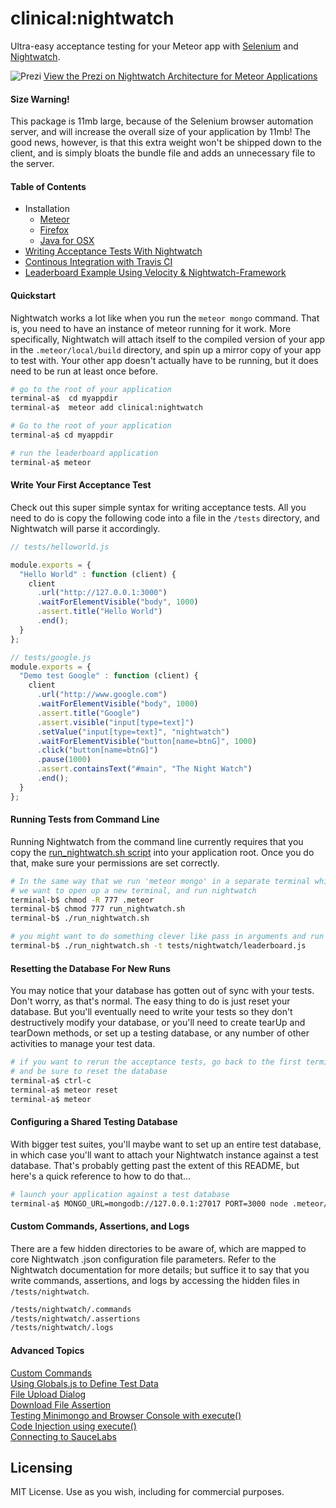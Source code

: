 clinical:nightwatch
===================

Ultra-easy acceptance testing for your Meteor app with [Selenium](http://www.seleniumhq.org/) and [Nightwatch](http://nightwatchjs.org/).

![Prezi](https://raw.githubusercontent.com/awatson1978/clinical-nightwatch/master/nightwatch.prezi.png)
[View the Prezi on Nightwatch Architecture for Meteor Applications](http://prezi.com/muvofev3r0n0/?utm_campaign=share&utm_medium=copy&rc=ex0share)  

####  Size Warning!
This package is 11mb large, because of the Selenium browser automation server, and will increase the overall size of your application by 11mb!   The good news, however, is that this extra weight won't be shipped down to the client, and is simply bloats the bundle file and adds an unnecessary file to the server.  

####  Table of Contents

- Installation
  - [Meteor](https://www.meteor.com/install)  
  - [Firefox](https://www.mozilla.org/en-US/firefox/new/)  
  - [Java for OSX](http://support.apple.com/kb/DL1572)  
- [Writing Acceptance Tests With Nightwatch](https://github.com/awatson1978/meteor-cookbook/blob/master/cookbook/writing.acceptance.test.md)  
-  [Continous Integration with Travis CI](https://github.com/awatson1978/clinical-nightwatch/blob/master/docs/continuous-integration.md)  
- [Leaderboard Example Using Velocity & Nightwatch-Framework](https://github.com/meteor-velocity/velocity-examples/tree/master/leaderboard-nightwatch)  






####  Quickstart

Nightwatch works a lot like when you run the ``meteor mongo`` command.  That is, you need to have an instance of meteor running for it work.  More specifically, Nightwatch will attach itself to the compiled version of your app in the ``.meteor/local/build`` directory, and spin up a mirror copy of your app to test with.  Your other app doesn't actually have to be running, but it does need to be run at least once before.

````sh
# go to the root of your application
terminal-a$  cd myappdir
terminal-a$  meteor add clinical:nightwatch

# Go to the root of your application
terminal-a$ cd myappdir

# run the leaderboard application
terminal-a$ meteor
````

#### Write Your First Acceptance Test
Check out this super simple syntax for writing acceptance tests.  All you need to do is copy the following code into a file in the ``/tests`` directory, and Nightwatch will parse it accordingly.

````js
// tests/helloworld.js

module.exports = {
  "Hello World" : function (client) {
    client
      .url("http://127.0.0.1:3000")
      .waitForElementVisible("body", 1000)
      .assert.title("Hello World")
      .end();
  }
};

// tests/google.js
module.exports = {
  "Demo test Google" : function (client) {
    client
      .url("http://www.google.com")
      .waitForElementVisible("body", 1000)
      .assert.title("Google")
      .assert.visible("input[type=text]")
      .setValue("input[type=text]", "nightwatch")
      .waitForElementVisible("button[name=btnG]", 1000)
      .click("button[name=btnG]")
      .pause(1000)
      .assert.containsText("#main", "The Night Watch")
      .end();
  }
};

````




####  Running Tests from Command Line  

Running Nightwatch from the command line currently requires that you copy the [run_nightwatch.sh script](https://github.com/awatson1978/clinical-nightwatch/blob/master/run_nightwatch.sample.sh) into your application root.  Once you do that, make sure your permissions are set correctly.

````sh
# In the same way that we run 'meteor mongo' in a separate terminal while our application is already running,
# we want to open up a new terminal, and run nightwatch
terminal-b$ chmod -R 777 .meteor
terminal-b$ chmod 777 run_nightwatch.sh
terminal-b$ ./run_nightwatch.sh

# you might want to do something clever like pass in arguments and run specific tests
terminal-b$ ./run_nightwatch.sh -t tests/nightwatch/leaderboard.js
````


#### Resetting the Database For New Runs
You may notice that your database has gotten out of sync with your tests.  Don't worry, as that's normal.  The easy thing to do is just reset your database.  But you'll eventually need to write your tests so they don't destructively modify your database, or you'll need to create tearUp and tearDown methods, or set up a testing database, or any number of other activities to manage your test data.

````sh
# if you want to rerun the acceptance tests, go back to the first terminal
# and be sure to reset the database
terminal-a$ ctrl-c
terminal-a$ meteor reset
terminal-a$ meteor
````

####  Configuring a Shared Testing Database
With bigger test suites, you'll maybe want to set up an entire test database, in which case you'll want to attach your Nightwatch instance against a test database.  That's probably getting past the extent of this README, but here's a quick reference to how to do that...

````sh
# launch your application against a test database
terminal-a$ MONGO_URL=mongodb://127.0.0.1:27017 PORT=3000 node .meteor/local/build/main.js
````

####  Custom Commands, Assertions, and Logs

There are a few hidden directories to be aware of, which are mapped to core Nightwatch .json configuration file parameters.  Refer to the Nightwatch documentation for more details; but suffice it to say that you write commands, assertions, and logs by accessing the hidden files in ``/tests/nightwatch``.  

````sh
/tests/nightwatch/.commands
/tests/nightwatch/.assertions
/tests/nightwatch/.logs
````

####  Advanced Topics  
[Custom Commands](https://groups.google.com/forum/#!searchin/nightwatchjs/client$20execute/nightwatchjs/RC1S2OXILDU/noB39V1oNwMJ)  
[Using Globals.js to Define Test Data](https://groups.google.com/forum/#!searchin/nightwatchjs/upload$20file/nightwatchjs/rYG1Oj-N2II/HP7G8OqQ7ssJ)  
[File Upload Dialog](https://groups.google.com/forum/#!searchin/nightwatchjs/upload$20file/nightwatchjs/tVjjCW5A16o/gz9JYs6RCxoJ)  
[Download File Assertion](https://groups.google.com/forum/#!searchin/nightwatchjs/upload$20file/nightwatchjs/XiP2oTlqtRA/1EqHTH7EXzIJ)  
[Testing Minimongo and Browser Console with execute()](https://groups.google.com/forum/#!searchin/nightwatchjs/run$20command$20line/nightwatchjs/SCwoiVOniWw/wObZ_DcLOUoJ)  
[Code Injection using execute()](https://groups.google.com/forum/#!searchin/nightwatchjs/execute/nightwatchjs/ZdXtwMgliss/O14Duu_cZ7sJ)  
[Connecting to SauceLabs](https://groups.google.com/forum/#!searchin/nightwatchjs/saucelabs/nightwatchjs/EcOkqn9pa8w/slXqfnePTwoJ) 



Licensing
------------------------

MIT License. Use as you wish, including for commercial purposes.
